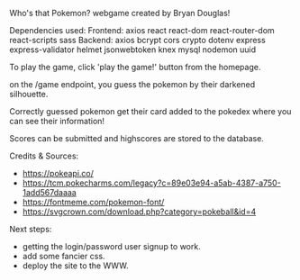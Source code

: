 Who's that Pokemon? webgame created by Bryan Douglas! 

Dependencies used:
Frontend:
    axios
    react
    react-dom
    react-router-dom
    react-scripts
    sass
Backend:
    axios
    bcrypt
    cors
    crypto
    dotenv
    express
    express-validator
    helmet
    jsonwebtoken
    knex
    mysql
    nodemon
    uuid

To play the game, click 'play the game!' button from the homepage.

on the /game endpoint, you guess the pokemon by their darkened silhouette.

Correctly guessed pokemon get their card added to the pokedex where you can see their information!

Scores can be submitted and highscores are stored to the database.

Credits & Sources:
- https://pokeapi.co/
- https://tcm.pokecharms.com/legacy?c=89e03e94-a5ab-4387-a750-1add567daaaa
- https://fontmeme.com/pokemon-font/
- https://svgcrown.com/download.php?category=pokeball&id=4

Next steps:

- getting the login/password user signup to work.
- add some fancier css.
- deploy the site to the WWW.
